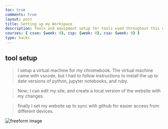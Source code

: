 ```yaml
---
toc: true
comments: true
layout: post
title: Setting up my Workspace
description: Tools and equipment setup for tools used throughout this class.
courses: { csse: {week: 0}, csp: {week: 0}, csa: {week: 0} }
type: hacks
---
```


## tool setup ##

>I setup a virtual machine for my chromebook. The virtual machine came with vscode, but I had to follow instructions to install the up to date versions of python, jupyter notebooks, and ruby.

>Now; I can edit my site, and create a local version of the website with my changes.

>finally I set my website up to sync with github for easier access from different devices.

<img src="{{site.baseurl}}/images/editting.png" alt="freeform image">
